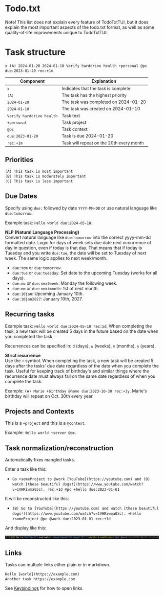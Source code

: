 # Todo.txt

Note! This list does not explain every feature of TodoTxtTUI, but it does explain the most important aspects of the todo.txt format, as well as some quality-of-life improvements unique to TodoTxtTUI.

# Task structure

```
x (A) 2024-01-20 2024-01-10 Verify harddrive health +personal @pc due:2023-01-20 rec:+1m 
```

| Component                 | Explanation                               |
|---------------------------|-------------------------------------------|
| `x`                       | Indicates that the task is complete       |
| `(A)`                     | The task has the highest priority         |
| `2024-01-20`              | The task was completed on 2024-01-20      |
| `2024-01-10`              | The task was created on 2024-01-10        |
| `Verify harddrive health` | Task text                                 |
| `+personal`               | Task project                              |
| `@pc`                     | Task context                              |
| `due:2023-01-20`          | Task is due 2024-01-20                    |
| `rec:+1m`                 | Task will repeat on the 20th every month  |

## Priorities

```
(A) This task is most important
(B) This task is moderately important
(C) This task is less important
```

## Due Dates

Specify using `due:` followed by date `YYYY-MM-DD` or use natural language like `due:tomorrow`.

Example task: `Hello world due:2024-05-18`.

**NLP (Natural Language Processing)**  
Convert natural language like `due:tomorrow` into the correct yyyy-mm-dd formatted date. Logic for days of week sets due date next occurrence of day in question, even if today is that day. That means that if today is Tuesday and you write `due:tue`, the date will be set to Tuesday of next week. The same logic applies to next week/month.

* `due:tom` or `due:tomorrow`.
* `due:tue` or `due:tuesday`: Set date to the upcoming Tuesday (works for all days).
* `due:nw` or `due:nextweek`: Monday the following week.
* `due:nm` or `due:nextmonth`: 1st of next month.
* `due:10jan`: Upcoming January 10th.
* `due:10jan2027`: January 10th, 2027.

## Recurring tasks

Example task: `Hello world due:2024-05-18 rec:5d`. When completing the task, a new task will be created 5 days in the future based on the date when you completed the task

Recurrences can be specified in: `d` (days), `w` (weeks), `m` (months), `y` (years).

**Strict recurrence**  
Use the `+` symbol. When completing the task, a new task will be created 5 days after the tasks' due date regardless of the date when you complete the task. Useful for keeping track of birthday's and similar things where the recurrence date must always fall on the same date regardless of when you complete the task.

Example: `(A) Marie +birthday @home due:2023-10-30 rec:+1y`. Marie's birthday will repeat on Oct. 30th every year.

## Projects and Contexts

This is a `+project` and this is a `@context`.

Example: `Hello world +server @pc`.

## Task normalization/reconstruction

Automatically fixes mangled tasks. 

Enter a task like this:
  * `Go +someProject to @work [YouTube](https://youtube.com) and (B) watch [these beautiful dogs!](https://www.youtube.com/watch?v=1VHRiwma05c). rec:+1d @pc +hello due:2023-01-01`

It will be reconstructed like this:

  * `(B) Go to [YouTube](https://youtube.com) and watch [these beautiful dogs!](https://www.youtube.com/watch?v=1VHRiwma05c). +hello +someProject @pc @work due:2023-01-01 rec:+1d`

And display like this:

![Reconstructed task](img/reconstructed-task.png)

## Links

Tasks can multiple links either plain or in markdown.

```
Hello [world](https://example.com)
Another task https://example.com
```

See [Keybindings](https://github.com/mdillondc/todo-txt-tui/tree/main#keybindings) for how to open links.